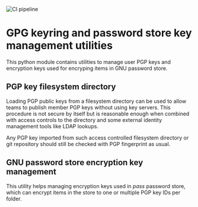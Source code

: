 ![CI pipeline](https://github.com/hile/gpg-keymanager/actions/workflows/main.yml/badge.svg)

# GPG keyring and password store key management utilities

This python module contains utilities to manage user PGP keys and encryption keys
used for encryping items in GNU password store.

## PGP key filesystem directory

Loading PGP public keys from a filesystem directory can be used to allow teams to
publish member PGP keys without using key servers. This procedure is not secure by
itself but is reasonable enough when combined with access controls to the directory
and some external identity management tools like LDAP lookups.

Any PGP key imported from such access controlled filesystem directory or git
repository should still be checked with PGP fingerprint as usual.

## GNU password store encryption key management

This utility helps managing encryption keys used in *pass* password store, which can
encrypt items in the store to one or multiple PGP key IDs per folder.
